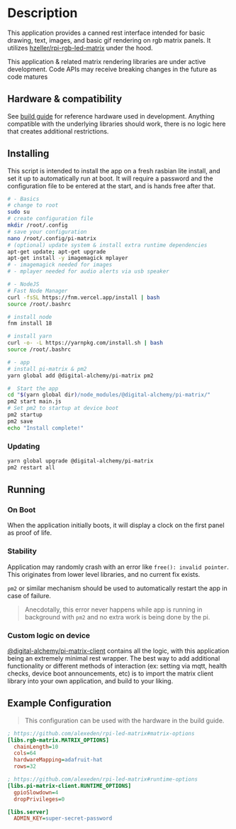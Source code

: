 # Description

This application provides a canned rest interface intended for basic drawing, text, images, and basic gif rendering on rgb matrix panels.
It utilizes [hzeller/rpi-rgb-led-matrix](https://github.com/hzeller/rpi-rgb-led-matrix) under the hood.

This application & related matrix rendering libraries are under active development.
Code APIs may receive breaking changes in the future as code matures

## Hardware & compatibility

See [build guide](./build.md) for reference hardware used in development. Anything compatible with the underlying libraries should work, there is no logic here that creates additional restrictions.

## Installing

This script is intended to install the app on a fresh rasbian lite install, and set it up to automatically run at boot.
It will require a password and the configuration file to be entered at the start, and is hands free after that.

```bash
# - Basics
# change to root
sudo su
# create configuration file
mkdir /root/.config
# save your configuration
nano /root/.config/pi-matrix
# (optional) update system & install extra runtime dependencies
apt-get update; apt-get upgrade
apt-get install -y imagemagick mplayer
# - imagemagick needed for images
# - mplayer needed for audio alerts via usb speaker

# - NodeJS
# Fast Node Manager
curl -fsSL https://fnm.vercel.app/install | bash
source /root/.bashrc

# install node
fnm install 18

# install yarn
curl -o- -L https://yarnpkg.com/install.sh | bash
source /root/.bashrc

# - app
# install pi-matrix & pm2
yarn global add @digital-alchemy/pi-matrix pm2

#  Start the app
cd "$(yarn global dir)/node_modules/@digital-alchemy/pi-matrix/"
pm2 start main.js
# Set pm2 to startup at device boot
pm2 startup
pm2 save
echo "Install complete!"
```

### Updating

```bash
yarn global upgrade @digital-alchemy/pi-matrix
pm2 restart all
```

## Running

### On Boot

When the application initially boots, it will display a clock on the first panel as proof of life.

### Stability

Application may randomly crash with an error like `free(): invalid pointer`.
This originates from lower level libraries, and no current fix exists.

`pm2` or similar mechanism should be used to automatically restart the app in case of failure.

> Anecdotally, this error never happens while app is running in background with `pm2` and no extra work is being done by the pi.

### Custom logic on device

[@digital-alchemy/pi-matrix-client](libs/li-matrix-client) contains all the logic, with this application being an extremely minimal rest wrapper.
The best way to add additional functionality or different methods of interaction (ex: setting via mqtt, health checks, device boot announcements, etc) is to import the matrix client library into your own application, and build to your liking.

## Example Configuration

> This configuration can be used with the hardware in the build guide.

```ini
; https://github.com/alexeden/rpi-led-matrix#matrix-options
[libs.rgb-matrix.MATRIX_OPTIONS]
  chainLength=10
  cols=64
  hardwareMapping=adafruit-hat
  rows=32

; https://github.com/alexeden/rpi-led-matrix#runtime-options
[libs.pi-matrix-client.RUNTIME_OPTIONS]
  gpioSlowdown=4
  dropPrivileges=0

[libs.server]
  ADMIN_KEY=super-secret-password
```
